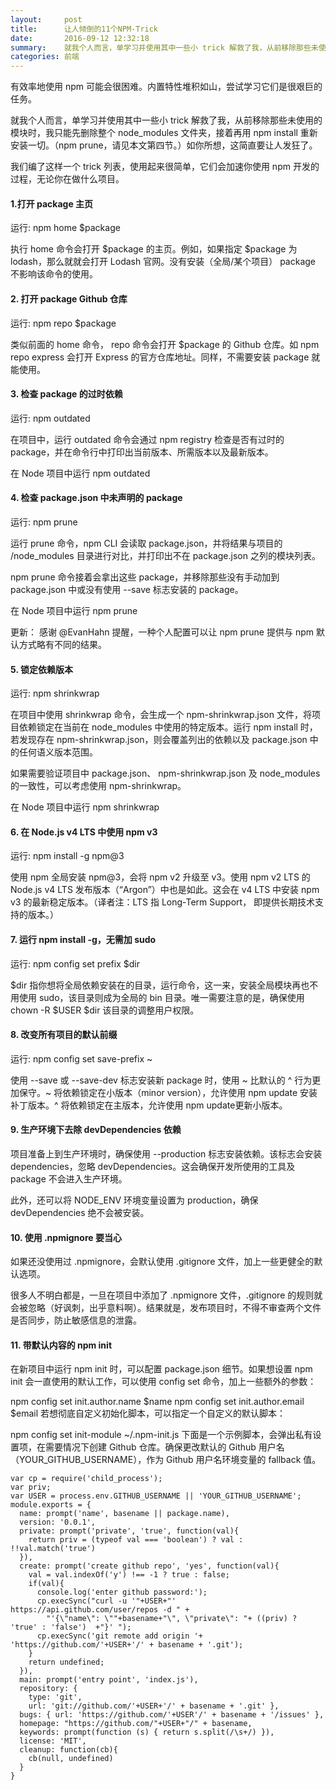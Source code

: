 ```yaml
---
layout:     post
title:      让人倾倒的11个NPM-Trick
date:       2016-09-12 12:32:18
summary:    就我个人而言，单学习并使用其中一些小 trick 解救了我，从前移除那些未使用的模块时，我只能先删除整个 node_modules 文件夹，接着再用 npm install 重新安装一切。（npm prune，请见本文第四节。）如你所想，这简直要让人发狂了。
categories: 前端
---
```


有效率地使用 npm 可能会很困难。内置特性堆积如山，尝试学习它们是很艰巨的任务。

就我个人而言，单学习并使用其中一些小 trick 解救了我，从前移除那些未使用的模块时，我只能先删除整个 node_modules 文件夹，接着再用 npm install 重新安装一切。（npm prune，请见本文第四节。）如你所想，这简直要让人发狂了。

我们编了这样一个 trick 列表，使用起来很简单，它们会加速你使用 npm 开发的过程，无论你在做什么项目。

#### 1.打开 package 主页

运行: npm home $package

执行 home 命令会打开 $package 的主页。例如，如果指定 $package 为 lodash，那么就就会打开 Lodash 官网。没有安装（全局/某个项目） package 不影响该命令的使用。

#### 2. 打开 package Github 仓库

运行: npm repo $package

类似前面的 home 命令， repo 命令会打开 $package 的 Github 仓库。如 npm repo express 会打开 Express 的官方仓库地址。同样，不需要安装 package 就能使用。

#### 3. 检查 package 的过时依赖

运行: npm outdated

在项目中，运行 outdated 命令会通过 npm registry 检查是否有过时的 package，并在命令行中打印出当前版本、所需版本以及最新版本。

在 Node 项目中运行 npm outdated

#### 4. 检查 package.json 中未声明的 package

运行: npm prune

运行 prune 命令，npm CLI 会读取 package.json，并将结果与项目的 /node_modules 目录进行对比，并打印出不在 package.json 之列的模块列表。

npm prune 命令接着会拿出这些 package，并移除那些没有手动加到 package.json 中或没有使用 --save 标志安装的 package。

在 Node 项目中运行 npm prune

更新： 感谢 @EvanHahn 提醒，一种个人配置可以让 npm prune 提供与 npm 默认方式略有不同的结果。

#### 5. 锁定依赖版本

运行: npm shrinkwrap

在项目中使用 shrinkwrap 命令，会生成一个 npm-shrinkwrap.json 文件，将项目依赖锁定在当前在 node_modules 中使用的特定版本。运行 npm install 时，若发现存在 npm-shrinkwrap.json，则会覆盖列出的依赖以及 package.json 中的任何语义版本范围。

如果需要验证项目中 package.json、 npm-shrinkwrap.json 及 node_modules 的一致性，可以考虑使用 npm-shrinkwrap。

在 Node 项目中运行 npm shrinkwrap

#### 6. 在 Node.js v4 LTS 中使用 npm v3

运行: npm install -g npm@3

使用 npm 全局安装 npm@3，会将 npm v2 升级至 v3。使用 npm v2 LTS 的 Node.js v4 LTS 发布版本（“Argon”）中也是如此。这会在 v4 LTS 中安装 npm v3 的最新稳定版本。（译者注：LTS 指 Long-Term Support， 即提供长期技术支持的版本。）

#### 7. 运行 npm install -g，无需加 sudo

运行: npm config set prefix $dir

$dir 指你想将全局依赖安装在的目录，运行命令，这一来，安装全局模块再也不用使用 sudo，该目录则成为全局的 bin 目录。唯一需要注意的是，确保使用 chown -R $USER $dir 该目录的调整用户权限。

#### 8. 改变所有项目的默认前缀

运行: npm config set save-prefix ~

使用 --save 或 --save-dev 标志安装新 package 时，使用 ~ 比默认的 ^ 行为更加保守。~ 将依赖锁定在小版本（minor version），允许使用 npm update 安装补丁版本。^ 将依赖锁定在主版本，允许使用 npm update更新小版本。

#### 9. 生产环境下去除 devDependencies 依赖

项目准备上到生产环境时，确保使用 --production 标志安装依赖。该标志会安装 dependencies，忽略 devDependencies。这会确保开发所使用的工具及 package 不会进入生产环境。

此外，还可以将 NODE_ENV 环境变量设置为 production，确保 devDependencies 绝不会被安装。

#### 10. 使用 .npmignore 要当心

如果还没使用过 .npmignore，会默认使用 .gitignore 文件，加上一些更健全的默认选项。

很多人不明白都是，一旦在项目中添加了 .npmignore 文件，.gitignore 的规则就会被忽略（好讽刺，出乎意料啊）。结果就是，发布项目时，不得不审查两个文件是否同步，防止敏感信息的泄露。

#### 11. 带默认内容的 npm init

在新项目中运行 npm init 时，可以配置 package.json 细节。如果想设置 npm init 会一直使用的默认工作，可以使用 config set 命令，加上一些额外的参数：

npm config set init.author.name $name
npm config set init.author.email $email
若想彻底自定义初始化脚本，可以指定一个自定义的默认脚本：

npm config set init-module ~/.npm-init.js
下面是一个示例脚本，会弹出私有设置项，在需要情况下创建 Github 仓库。确保更改默认的 Github 用户名（YOUR_GITHUB_USERNAME），作为 Github 用户名环境变量的 fallback 值。

    var cp = require('child_process');
    var priv;
    var USER = process.env.GITHUB_USERNAME || 'YOUR_GITHUB_USERNAME';
    module.exports = {
      name: prompt('name', basename || package.name),
      version: '0.0.1',
      private: prompt('private', 'true', function(val){
        return priv = (typeof val === 'boolean') ? val : !!val.match('true')
      }),
      create: prompt('create github repo', 'yes', function(val){
        val = val.indexOf('y') !== -1 ? true : false;
        if(val){
          console.log('enter github password:');
          cp.execSync("curl -u '"+USER+"' https://api.github.com/user/repos -d " +
            "'{\"name\": \""+basename+"\", \"private\": "+ ((priv) ? 'true' : 'false')  +"}' ");
          cp.execSync('git remote add origin '+ 'https://github.com/'+USER+'/' + basename + '.git');
        }
        return undefined;
      }),
      main: prompt('entry point', 'index.js'),
      repository: {
        type: 'git',
        url: 'git://github.com/'+USER+'/' + basename + '.git' },
      bugs: { url: 'https://github.com/'+USER'/' + basename + '/issues' },
      homepage: "https://github.com/"+USER+"/" + basename,
      keywords: prompt(function (s) { return s.split(/\s+/) }),
      license: 'MIT',
      cleanup: function(cb){
        cb(null, undefined)
      }
    }
